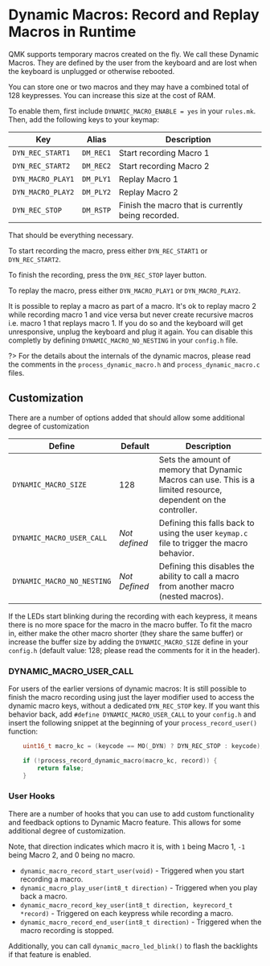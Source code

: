 # Dynamic Macros: Record and Replay Macros in Runtime

QMK supports temporary macros created on the fly. We call these Dynamic Macros. They are defined by the user from the keyboard and are lost when the keyboard is unplugged or otherwise rebooted.

You can store one or two macros and they may have a combined total of 128 keypresses. You can increase this size at the cost of RAM.

To enable them, first include `DYNAMIC_MACRO_ENABLE = yes` in your `rules.mk`. Then, add the following keys to your keymap:

|Key               |Alias     |Description                                        |
|------------------|----------|---------------------------------------------------|
|`DYN_REC_START1`  |`DM_REC1` |Start recording Macro 1                            |
|`DYN_REC_START2`  |`DM_REC2` |Start recording Macro 2                            |
|`DYN_MACRO_PLAY1` |`DM_PLY1` |Replay Macro 1                                     |
|`DYN_MACRO_PLAY2` |`DM_PLY2` |Replay Macro 2                                     |
|`DYN_REC_STOP`    |`DM_RSTP` |Finish the macro that is currently being recorded. |

That should be everything necessary. 

To start recording the macro, press either `DYN_REC_START1` or `DYN_REC_START2`. 

To finish the recording, press the `DYN_REC_STOP` layer button. 

To replay the macro, press either `DYN_MACRO_PLAY1` or `DYN_MACRO_PLAY2`.

It is possible to replay a macro as part of a macro. It's ok to replay macro 2 while recording macro 1 and vice versa but never create recursive macros i.e. macro 1 that replays macro 1. If you do so and the keyboard will get unresponsive, unplug the keyboard and plug it again.  You can disable this completly by defining `DYNAMIC_MACRO_NO_NESTING`  in your `config.h` file.

?> For the details about the internals of the dynamic macros, please read the comments in the `process_dynamic_macro.h` and `process_dynamic_macro.c` files.

## Customization 

There are a number of options added that should allow some additional degree of customization

|Define                      |Default         |Description                                                                                                      |
|----------------------------|----------------|-----------------------------------------------------------------------------------------------------------------|
|`DYNAMIC_MACRO_SIZE`        |128             |Sets the amount of memory that Dynamic Macros can use. This is a limited resource, dependent on the controller.  |
|`DYNAMIC_MACRO_USER_CALL`   |*Not defined*   |Defining this falls back to using the user `keymap.c` file to trigger the macro behavior.                        |
|`DYNAMIC_MACRO_NO_NESTING`  |*Not Defined*   |Defining this disables the ability to call a macro from another macro (nested macros).                           | 


If the LEDs start blinking during the recording with each keypress, it means there is no more space for the macro in the macro buffer. To fit the macro in, either make the other macro shorter (they share the same buffer) or increase the buffer size by adding the `DYNAMIC_MACRO_SIZE` define in your `config.h` (default value: 128; please read the comments for it in the header).


### DYNAMIC_MACRO_USER_CALL

For users of the earlier versions of dynamic macros: It is still possible to finish the macro recording using just the layer modifier used to access the dynamic macro keys, without a dedicated `DYN_REC_STOP` key. If you want this behavior back, add `#define DYNAMIC_MACRO_USER_CALL` to your `config.h` and insert the following snippet at the beginning of your `process_record_user()` function:

```c
	uint16_t macro_kc = (keycode == MO(_DYN) ? DYN_REC_STOP : keycode);

	if (!process_record_dynamic_macro(macro_kc, record)) {
		return false;
	}
```

### User Hooks

There are a number of hooks that you can use to add custom functionality and feedback options to Dynamic Macro feature.  This allows for some additional degree of customization. 

Note, that direction indicates which macro it is, with `1` being Macro 1, `-1` being Macro 2, and 0 being no macro. 

* `dynamic_macro_record_start_user(void)` - Triggered when you start recording a macro.
* `dynamic_macro_play_user(int8_t direction)` - Triggered when you play back a macro.
* `dynamic_macro_record_key_user(int8_t direction, keyrecord_t *record)` - Triggered on each keypress while recording a macro.
* `dynamic_macro_record_end_user(int8_t direction)` - Triggered when the macro recording is stopped. 

Additionally, you can call `dynamic_macro_led_blink()` to flash the backlights if that feature is enabled. 
